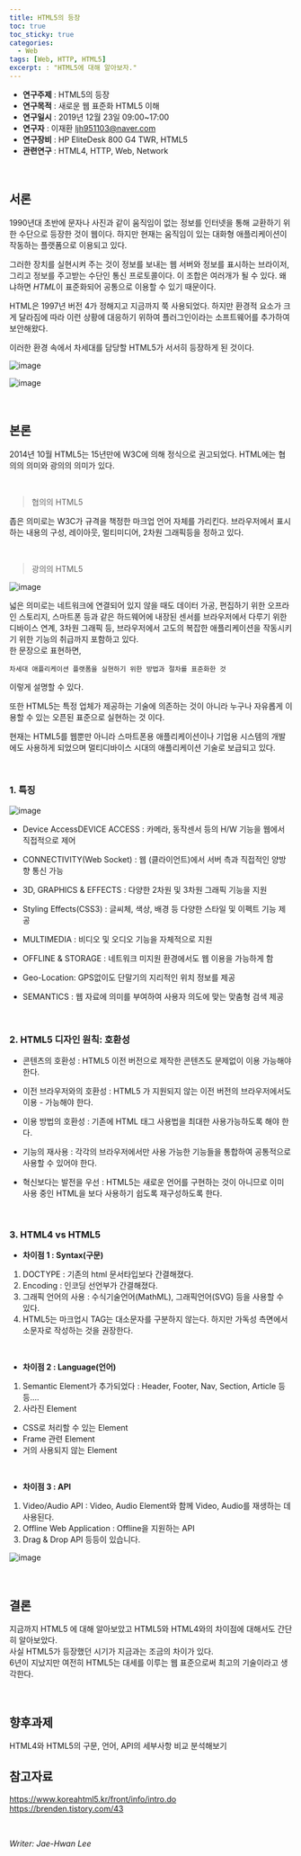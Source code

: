 ```yaml
---
title: HTML5의 등장
toc: true
toc_sticky: true
categories:
  - Web
tags: [Web, HTTP, HTML5]
excerpt: : "HTML5에 대해 알아보자."
---
```


* **연구주제** : HTML5의 등장
* **연구목적** : 새로운 웹 표준화 HTML5 이해
* **연구일시** : 2019년 12월 23일 09:00~17:00
* **연구자** : 이재환 <ljh951103@naver.com>
* **연구장비** : HP EliteDesk 800 G4 TWR, HTML5
* **관련연구** : HTML4, HTTP, Web, Network

&nbsp;

## 서론
1990년대 초반에 문자나 사진과 같이 움직임이 없는 정보를 인터넷을 통해 교환하기 위한 수단으로 등장한 것이 웹이다. 하지만 현재는 움직임이 있는 대화형 애플리케이션이 작동하는 플랫폼으로 이용되고 있다.  

그러한 장치를 실현시켜 주는 것이 정보를 보내는 웹 서버와 정보를 표시하는 브라이저, 그리고 정보를 주고받는 수단인 통신 프로토콜이다. 이 조합은 여러개가 될 수 있다. 왜냐하면 *HTML*이 표준화되어 공통으로 이용할 수 있기 때문이다.

HTML은 1997년 버전 4가 정해지고 지금까지 쭉 사용되었다. 하지만 환경적 요소가 크게 달라짐에 따라 이런 상황에 대응하기 위하여 플러그인이라는 소프트웨어를 추가하여 보안해왔다.

이러한 환경 속에서 차세대를 담당할 HTML5가 서서히 등장하게 된 것이다.

![image](https://user-images.githubusercontent.com/57826388/72164649-6f9afe00-3409-11ea-883d-a5e67e40a98e.png)

![image](https://user-images.githubusercontent.com/57826388/72166466-a32b5780-340c-11ea-934c-3b0c7b268bc4.png)


&nbsp;

## 본론
2014년 10월 HTML5는 15년만에 W3C에 의해 정식으로 권고되었다. HTML에는 협의의 의미와 광의의 의미가 있다.

&nbsp;
>협의의 HTML5

좁은 의미로는 W3C가 규격을 책정한 마크업 언어 자체를 가리킨다. 브라우저에서 표시하는 내용의 구성, 레이아웃, 멀티미디어, 2차원 그래픽등을 정하고 있다.

&nbsp;
>광의의 HTML5

![image](https://user-images.githubusercontent.com/57826388/72164771-a8d36e00-3409-11ea-9b00-1779384e6cda.png)

넓은 의미로는 네트워크에 연결되어 있지 않을 때도 데이터 가공, 편집하기 위한 오프라인 스토리지, 스마트폰 등과 같은 하드웨어에 내장된 센서를 브라우저에서 다루기 위한 디바이스 연계, 3차원 그래픽 등, 브라우저에서 고도의 복잡한 애플리케이션을 작동시키기 위한 기능의 취급까지 포함하고 있다.  
한 문장으로 표현하면,

    차세대 애플리케이션 플랫폼을 실현하기 위한 방법과 절차를 표준화한 것  
이렇게 설명할 수 있다.

또한 HTML5는 특정 업체가 제공하는 기술에 의존하는 것이 아니라 누구나 자유롭게 이용할 수 있는 오픈된 표준으로 실현하는 것 이다.

현재는 HTML5를 웹뿐만 아니라 스마트폰용 애플리케이션이나 기업용 시스템의 개발에도 사용하게 되었으며 멀티디바이스 시대의 애플리케이션 기술로 보급되고 있다.

&nbsp;

### 1. 특징
![image](https://user-images.githubusercontent.com/57826388/72164842-c6083c80-3409-11ea-877d-63ec0f032b5a.png)

- Device AccessDEVICE ACCESS : 카메라, 동작센서 등의 H/W 기능을 웹에서 직접적으로 제어  

- CONNECTIVITY(Web Socket) : 웹 (클라이언트)에서 서버 측과 직접적인 양방향 통신 가능
- 3D, GRAPHICS & EFFECTS : 다양한 2차원 및 3차원 그래픽 기능을 지원
- Styling Effects(CSS3) : 글씨체, 색상, 배경 등 다양한 스타일 및 이펙트 기능 제공
- MULTIMEDIA : 비디오 및 오디오 기능을 자체적으로 지원
- OFFLINE & STORAGE : 네트워크 미지원 환경에서도 웹 이용을 가능하게 함
- Geo-Location: GPS없이도 단말기의 지리적인 위치 정보를 제공
- SEMANTICS : 웹 자료에 의미를 부여하여 사용자 의도에 맞는 맞춤형 검색 제공

&nbsp;

### 2. HTML5 디자인 원칙: 호환성
- 콘텐츠의 호환성 : HTML5 이전 버전으로 제작한 콘텐츠도 문제없이 이용 가능해야 한다.

- 이전 브라우저와의 호환성 : HTML5 가 지원되지 않는 이전 버전의 브라우저에서도 이용 - 가능해야 한다.
- 이용 방법의 호환성 : 기존에 HTML 태그 사용법을 최대한 사용가능하도록 해야 한다.
- 기능의 재사용 : 각각의 브라우저에서만 사용 가능한 기능들을 통합하여 공통적으로 사용할 수 있어야 한다.
- 혁신보다는 발전을 우선 : HTML5는 새로운 언어를 구현하는 것이 아니므로 이미 사용 중인 HTML을 보다 사용하기 쉽도록 재구성하도록 한다.

&nbsp;

### 3. HTML4 vs HTML5

- **차이점 1 : Syntax(구문)**  
1. DOCTYPE : 기존의 html 문서타입보다 간결해졌다.
2. Encoding : 인코딩 선언부가 간결해졌다.
3. 그래픽 언어의 사용 : 수식기술언어(MathML), 그래픽언어(SVG) 등을 사용할 수 있다.
4. HTML5는 마크업시 TAG는 대소문자를 구분하지 않는다. 하지만 가독성 측면에서 소문자로 작성하는 것을 권장한다.  

&nbsp;

- **차이점 2 : Language(언어)**
1. Semantic Element가 추가되었다 : Header, Footer, Nav, Section, Article 등등....
2. 사라진 Element
- CSS로 처리할 수 있는 Element
- Frame 관련 Element
- 거의 사용되지 않는 Element

&nbsp;

- **차이점 3 : API**
1. Video/Audio API : Video, Audio Element와 함께 Video, Audio를 재생하는 데 사용된다.
2. Offline Web Application : Offline을 지원하는 API
3. Drag & Drop API 등등이 있습니다.

![image](https://user-images.githubusercontent.com/57826388/72166551-c950f780-340c-11ea-8c60-ebab9e2904e7.png)

&nbsp;

## 결론
지금까지 HTML5 에 대해 알아보았고 HTML5와 HTML4와의 차이점에 대해서도 간단히 알아보았다.  
사실 HTML5가 등장했던 시기가 지금과는 조금의 차이가 있다.  
6년이 지났지만 여전히 HTML5는 대세를 이루는 웹 표준으로써 최고의 기술이라고 생각한다.



&nbsp;

## 향후과제

HTML4와 HTML5의 구문, 언어, API의 세부사항 비교 분석해보기
&nbsp;

## 참고자료

<https://www.koreahtml5.kr/front/info/intro.do>  
<https://brenden.tistory.com/43>

&nbsp;

*Writer: Jae-Hwan Lee*

